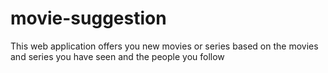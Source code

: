 # movie-suggestion
This web application offers you new movies or series based on the movies and series you have seen and the people you follow
